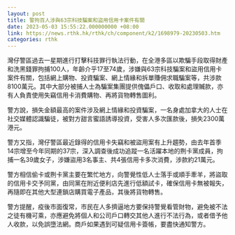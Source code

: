 ```yaml
---
layout: post
title: 警拘百人涉與63宗科技騙案和盜用信用卡案件有關
date: 2023-05-03 15:55:22.000000000 +08:00
link: https://news.rthk.hk/rthk/ch/component/k2/1698979-20230503.htm
categories: rthk
---
```


灣仔警區過去一星期進行打擊科技罪行執法行動，在全港多區以欺騙手段取得財產和洗黑錢罪拘捕100人，年齡介乎17至74歲，涉嫌與63宗科技騙案和盜用信用卡案件有關，包括網上購物、投資騙案、網上情緣和拆單賺佣求職騙案等，共涉款8100萬元。其中大部分被捕人士為騙案集團提供傀儡戶口、收取和處理贓款，亦有人負責使用失竊信用卡消費購物、再將貨物轉售圖利。

警方說，損失金額最高的案件涉及網上情緣和投資騙案，一名身處加拿大的人士在社交媒體認識騙徒，被對方甜言蜜語誘導投資，受害人多次匯款後，損失2300萬港元。 

警方又指，灣仔警區最近錄得的信用卡失竊和被盜用案有上升趨勢，由去年首季14宗增至今年同期的37宗，深入調查後成功追蹤一名活躍本地的𠝹卡黨成員，拘捕一名39歲女子，涉嫌盜用3名事主、共4張信用卡多次消費，涉款約21萬元。

警方相信偷卡或𠝹卡黨主要在繁忙地方，向警覺性低人士落手或順手牽羊，將盜取的信用卡交予同黨，由同黨在附近便利店先進行低額試卡，確保信用卡無被報失，再隨即在其他大型連鎖店購買電子產品，其後將貨物轉售。 

警方提醒，疫後市面復常，市民在人多擠逼地方要保持警覺看管財物，避免被不法之徒有機可乘，亦應避免將個人和公司戶口轉交其他人進行不法行為，或者借予他人收款，以免誤墮法網。商戶如果遇到可疑信用卡簽帳，要盡快通知警方。
